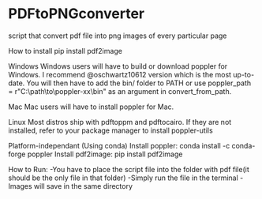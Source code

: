 # PDFtoPNGconverter
script that convert pdf file into png images of every particular page

How to install
pip install pdf2image

Windows
Windows users will have to build or download poppler for Windows. I recommend @oschwartz10612 version which is the most up-to-date. You will then have to add the bin/ folder to PATH or use poppler_path = r"C:\path\to\poppler-xx\bin" as an argument in convert_from_path.

Mac
Mac users will have to install poppler for Mac.

Linux
Most distros ship with pdftoppm and pdftocairo. If they are not installed, refer to your package manager to install poppler-utils

Platform-independant (Using conda)
Install poppler: conda install -c conda-forge poppler
Install pdf2image: pip install pdf2image

How to Run:
-You have to place the script file into the folder with pdf file(it should be the only file in that folder)
-Simply run the file in the terminal
-Images will save in the same directory
